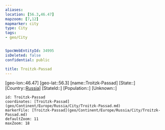 ```yaml
---
aliases: 
location: [56.3,46.47]
mapzoom: [7,12] 
mapmarker: city 
type: City
tags:
- geo/City


SpocWebEntityId: 34995
isDeleted: false
confidential: public

title: Troitzk-Passad
---
```

[geo-lon::46.47]
[geo-lat::56.3]
[name::Troitzk-Passad]
[State::]
[Country::[Russia](geo/Continent/Europe/Russia.md)]
[StateId::]
[Population::]
[Unknown::]


```leaflet
id: Troitzk-Passad
coordinates: [Troitzk-Passad](geo/Continent/Europe/Russia/City/Troitzk-Passad.md)
markerFile: [Troitzk-Passad](geo/Continent/Europe/Russia/City/Troitzk-Passad.md)
defaultZoom: 11 
maxZoom: 18
```


